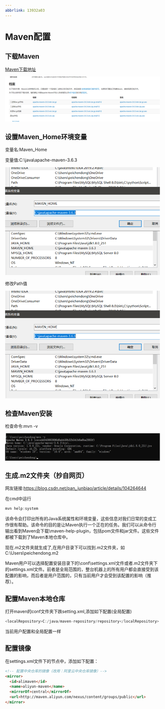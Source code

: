 ```yaml
---
abbrlink: 13932a03
---
```

# Maven配置

## 下载Maven

[Maven下载地址](http://maven.apache.org/download.cgi)

![Maven下载地址截图](https://raw.githubusercontent.com/1122pcd1122/My-picture/master/img/image-20210125112711286.png)

## 设置Maven_Home环境变量

变量名:Maven_Home

变量值:C:\java\apache-maven-3.6.3



![环境变量配置](https://raw.githubusercontent.com/1122pcd1122/My-picture/master/img/image-20210125165911397.png)



修改Path值

![path值修改](https://raw.githubusercontent.com/1122pcd1122/My-picture/master/img/image-20210125165911397.png)

## 检查Maven安装

检查命令:mvn -v

![image-20210125170408166](https://raw.githubusercontent.com/1122pcd1122/My-picture/master/img/image-20210125170408166.png)

## 生成.m2文件夹（抄自网页）

网友链接:https://blog.csdn.net/pan_junbiao/article/details/104264644

在cmd中运行 

```java
mvn help:system
```

​	该命令会打印出所有的Java系统属性和环境变量，这些信息对我们日常的变成工作很有帮助。该命令的目的是让Maven执行一个正在的任务。我们可以从命令行输出看到Maven会下载\maven-help-plugin，包括pom文件和jar文件。这些文件都被下载到了Maven本地仓库中。

现在.m2文件夹就生成了,在用户目录下可以找到.m2文件夹，如C:\Users\peichendong\.m2

Maven用户可以选择配置安装目录下的\conf\settings.xml文件或者.m2文件夹下的settings.xml文件。前者是全局范围的，整台机器上的所有用户都会直接受到该配置的影响，而后者是用户范围的，只有当前用户才会受到该配置的影响（推荐）。



## 配置Maven本地仓库

打开maven的conf文件夹下跌setting.xml,添加如下配置(全局配置)

```java
<localRepository>C:/java/maven-repository/repository</localRepository>
```

当前用户配置和全局配置一样

## 配置镜像

在settings.xml文件下的<mirrors>节点中，添加如下配置：

```html
<!-- 配置中央仓库的镜像（改用：阿里云中央仓库镜像）-->
<mirror>        
  <id>alimaven</id>
  <name>aliyun-maven</name>
  <mirrorOf>central</mirrorOf>
  <url>http://maven.aliyun.com/nexus/content/groups/public</url>
</mirror>
```